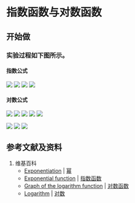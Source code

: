 # 指数函数与对数函数

## 开始做

### 实验过程如下图所示。

#### 指数公式

![](/images/函数与解析几何/初等函数/指数函数与对数函数/1a1.jpg)
![](/images/函数与解析几何/初等函数/指数函数与对数函数/1a2.jpg)
![](/images/函数与解析几何/初等函数/指数函数与对数函数/1a3.jpg)
![](/images/函数与解析几何/初等函数/指数函数与对数函数/1a4.jpg)

#### 对数公式

![](/images/函数与解析几何/初等函数/指数函数与对数函数/2a1.jpg)
![](/images/函数与解析几何/初等函数/指数函数与对数函数/2a2.jpg)
![](/images/函数与解析几何/初等函数/指数函数与对数函数/2a3.jpg)
![](/images/函数与解析几何/初等函数/指数函数与对数函数/2a4.jpg)
![](/images/函数与解析几何/初等函数/指数函数与对数函数/2a5.jpg)

![](/images/函数与解析几何/初等函数/指数函数与对数函数/3a1.jpg)
![](/images/函数与解析几何/初等函数/指数函数与对数函数/3a2.jpg)
![](/images/函数与解析几何/初等函数/指数函数与对数函数/3a3.jpg)

## 参考文献及资料

1. 维基百科
	- [Exponentiation](https://en.wikipedia.org/wiki/Exponentiation) | [幂](https://zh.wikipedia.org/wiki/幂) 
	- [Exponential function](https://en.wikipedia.org/wiki/Exponential_function) | [指数函数](https://zh.wikipedia.org/wiki/指数函数) 
	- [Graph of the logarithm function](https://en.wikipedia.org/wiki/Logarithm#Graph_of_the_logarithm_function) | [对数函数](https://zh.wikipedia.org/wiki/对数#对数函数) 
	- [Logarithm](https://en.wikipedia.org/wiki/Logarithm) | [对数](https://zh.wikipedia.org/wiki/对数) 
